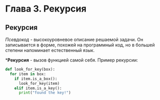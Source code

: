 # Глава 3. Рекурсия
## Рекурсия
_Псевдокод_ - высокоуровневое описание решаемой задачи. Он записывается в форме, похожей на программный код, но в большей степени напоминает естественный язык.

***Рекурсия** - вызов функцией самой себя.
Пример рекурсии:
```python
def look_for_key(box):
  for item in box:
    if item.is_a_box():
      look_for_key(item)
    elif item.is_a_key():
      print("found the key!")
```
